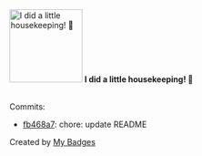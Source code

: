 <img src="https://my-badges.github.io/my-badges/chore-commit.png" alt="I did a little housekeeping! 🧹" title="I did a little housekeeping! 🧹" width="128">
<strong>I did a little housekeeping! 🧹</strong>
<br><br>

Commits:

- <a href="https://github.com/martinmose/martinmose/commit/fb468a75a16536f29eef40d90a142df4b5abd416">fb468a7</a>: chore: update README


Created by <a href="https://github.com/my-badges/my-badges">My Badges</a>